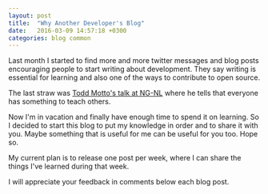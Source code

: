 ```yaml
---
layout: post
title:  "Why Another Developer's Blog"
date:   2016-03-09 14:57:18 +0300
categories: blog common
---
```


Last month I started to find more and more twitter messages and blog posts encouraging people to start writing about development.
They say writing is essential for learning and also one of the ways to contribute to open source.

The last straw was [Todd Motto's talk at NG-NL](https://youtu.be/oO0b7iplgYY) where he tells that everyone has something to teach others.

Now I'm in vacation and finally have enough time to spend it on learning.
So I decided to start this blog to put my knowledge in order and to share it with you.
Maybe something that is useful for me can be useful for you too. Hope so.

My current plan is to release one post per week, where I can share the things I've learned during that week.

I will appreciate your feedback in comments below each blog post.